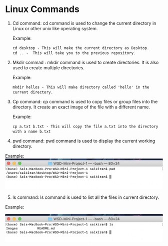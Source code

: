 # Linux Commands

1. Cd command: cd command is used to change the current directory in Linux or other unix like operating system.

    Example: 
    ```
    cd desktop - This will make the current directory as Desktop.
    cd .. -  This will take you to the previous repository.
    ```     
    
2. Mkdir commad : mkdir command is used to create directories. It is also used to create multiple directories.

    Example: 
    ```
    mkdir hellos - This will make directory called 'hello' in the current directory.
    ```
3. Cp command: cp command is used to copy files or group files into the directory. It create an exact image of the file with a different name.

    Example:
    ```
    cp a.txt b.txt - This will copy the file a.txt into the directory with a name b.txt
    ```
 4. pwd command: pwd command is used to display the current working directory.
  
   Example: 
   ![](Images/pwdExample.png) 
    
 5. ls command: ls command is used to list all the files in current directory.
 
   Example:
   
   ![](Images/lsExample.png)
